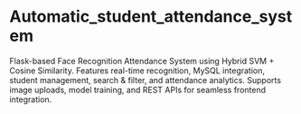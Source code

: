 # Automatic_student_attendance_system
Flask-based Face Recognition Attendance System using Hybrid SVM + Cosine Similarity. Features real-time recognition, MySQL integration, student management, search &amp; filter, and attendance analytics. Supports image uploads, model training, and REST APIs for seamless frontend integration.
